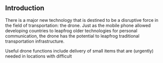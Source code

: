 ## Introduction

There is a major new technology that is destined to be a disruptive force in the field of
transportation: the drone. Just as the mobile phone allowed developing countries to leapfrog older
technologies for personal communication, the drone has the potential to leapfrog traditional
transportation infrastructure.

Useful drone functions include delivery of small items that are (urgently) needed in locations
with difficult

